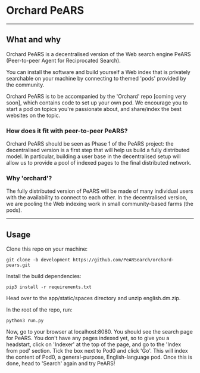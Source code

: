 # Orchard PeARS
----
## What and why

Orchard PeARS is a decentralised version of the Web search engine PeARS (Peer-to-peer Agent for Reciprocated Search). 

You can install the software and build yourself a Web index that is privately searchable on your machine by connecting to themed 'pods' provided by the community. 

Orchard PeARS is to be accompanied by the 'Orchard' repo [coming very soon], which contains code to set up your own pod. We encourage you to start a pod on topics you're passionate about, and share/index the best websites on the topic.


### How does it fit with peer-to-peer PeARS?

Orchard PeARS should be seen as Phase 1 of the PeARS project: the decentralised version is a first step that will help us build a fully distributed model. In particular, building a user base in the decentralised setup will allow us to provide a pool of indexed pages to the final distributed network.

### Why 'orchard'?

The fully distributed version of PeARS will be made of many individual users with the availability to connect to each other. In the decentralised version, we are pooling the Web indexing work in small community-based farms (the pods).

----
## Usage

Clone this repo on your machine:

    git clone -b development https://github.com/PeARSearch/orchard-pears.git

Install the build dependencies:

    pip3 install -r requirements.txt

Head over to the app/static/spaces directory and unzip english.dm.zip.

In the root of the repo, run:

    python3 run.py

Now, go to your browser at localhost:8080. You should see the search page for PeARS. You don't have any pages indexed yet, so to give you a headstart, click on 'Indexer' at the top of the page, and go to the 'Index from pod' section. Tick the box next to Pod0 and click 'Go'. This will index the content of Pod0, a general-purpose, English-language pod. Once this is done, head to 'Search' again and try PeARS!


